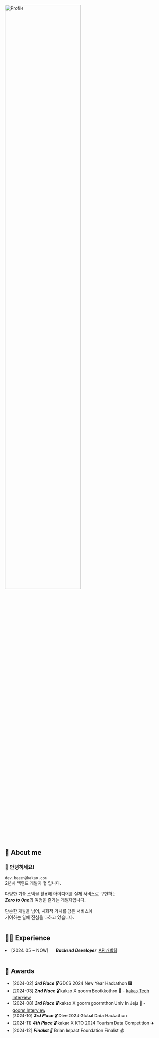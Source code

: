 <a title="h-beeen" href="https://github.com/h-beeen">
  <picture>
    <source media="(prefers-color-scheme: dark)" srcset="https://capsule-render.vercel.app/api?type=venom&height=300&color=gradient&text=h-beeen&desc=Back-End%20Developer&section=header&reversal=false&textBg=false&fontColor=ffffff&fontSize=100&fontAlign=74.5&animation=twinkling&descAlignY=64&descAlign=63" width="70%">
    <img alt="Profile" src="https://capsule-render.vercel.app/api?type=venom&height=300&color=gradient&text=h-beeen&desc=Back-End%20Developer&section=header&reversal=false&textBg=false&fontColor=000000&fontSize=100&fontAlign=74.5&animation=twinkling&descAlignY=64&descAlign=63" width="70%">
  </picture>
</a>

## 🚀 About me

### 👋 안녕하세요!

`dev.beeen@kakao.com`  
2년차 백엔드 개발자 햅 입니다.

다양한 기술 스택을 활용해 아이디어를 실제 서비스로 구현하는  
<i>***Zero to One***</i>의 여정을 즐기는 개발자입니다.  
<br>
단순한 개발을 넘어, 사회적 가치를 담은 서비스에  
기여하는 일에 진심을 다하고 있습니다.  
<br>

## 🧑‍💻 Experience

<li>
  [2024. 05 ~ NOW] <span style="display: inline-flex; align-items: center; gap: 8px; font-size: 16px;">
    <img src="https://velog.velcdn.com/images/h-beeen/post/7b7f8734-5bb0-4e73-bb94-a03793cc5131/image.png" style="height: 1em; vertical-align: middle;">
  </span>&nbsp;<strong><i>Backend Developer </i></strong>&nbsp;<a href="https://www.hectocareers.co.kr/ko/peopleview-hd2" target="_blank">API개발팀</a>
</li>



<br>

## 🏅 Awards


- [2024-02] ***3rd Place 🎖️*** GDCS 2024 New Year Hackathon 🎆
- [2024-03] ***2nd Place 🎖️*** kakao X goorm Beotkkothon 🌸 - [kakao Tech Interview](https://www.youtube.com/watch?v=AqTSrinWXNs&t=96s)
- [2024-08] ***3rd Place 🎖️*** kakao X goorm goormthon Univ In Jeju 🍊 - [goorm Interview](https://www.youtube.com/watch?v=-tKYqBW6Vk8&t=238s)
- [2024-10] ***3rd Place 🎖️*** Dive 2024 Global Data Hackathon
- [2024-11] ***4th Place 🎖️*** kakao X KTO 2024 Tourism Data Competition ✈️
- [2024-12] ***Finalist 🌟*** Brian Impact Foundation Finalist 💰

&nbsp;&nbsp;
